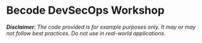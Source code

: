 # Becode DevSecOps Workshop

_**Disclaimer**: The code provided is for example purposes only. It may or may not follow best practices. Do not use in real-world applications._